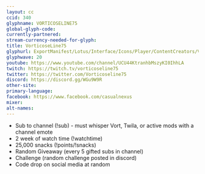 ```yaml
---
layout: cc
ccid: 340
glyphname: VORTICOSELINE75
global-glyph-code:
currently-partnered:
stream-currency-needed-for-glyph:
title: VorticoseLine75
glyphurl: ExportManifest/Lotus/Interface/Icons/Player/ContentCreators/Vorticoseline.png
glyphwave: 20
youtube: https://www.youtube.com/channel/UCU44KtranhbMszyKI0IhhLA
twitch: https://twitch.tv/vorticoseline75
twitter: https://twitter.com/Vorticoseline75
discord: https://discord.gg/WGu9W9R
other-site:
primary-language:
facebook: https://www.facebook.com/casualnexus
mixer:
alt-names:
---
```

* Sub to channel (!sub) - must whisper Vort, Twila, or active mods with a channel emote
* 2 week of watch time (!watchtime)
* 25,000 snacks (!points/!snacks)
* Random Giveaway (every 5 gifted subs in channel)
* Challenge (random challenge posted in discord)
* Code drop on social media at random
